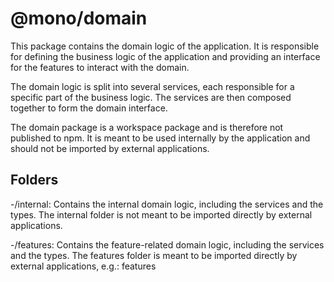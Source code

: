 # @mono/domain

This package contains the domain logic of the application. It is responsible for defining the business logic of the application and providing an interface for the features to interact with the domain.

The domain logic is split into several services, each responsible for a specific part of the business logic. The services are then composed together to form the domain interface.

The domain package is a workspace package and is therefore not published to npm. It is meant to be used internally by the application and should not be imported by external applications.

## Folders

-/internal: Contains the internal domain logic, including the services and the types. The internal folder is not meant to be imported directly by external applications.

-/features: Contains the feature-related domain logic, including the services and the types. The features folder is meant to be imported directly by external applications, e.g.: features

